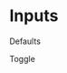 <script setup>
import {ref} from "vue"
const model = ref("")
const showRules = ref(false)

function required(value){
    return value ? true : 'This is required'
}

</script>

# Inputs

Defaults

<div class="flex flex-col gap-4 max-w-sm">
  <vmu-input v-model="model" label="Default Input" />
  <vmu-input v-model="model" label="With Icon" leading-icon="line-md:heart-twotone" :rules="showRules ? required : undefined" />
  <vmu-button @click="showRules = !showRules">Toggle</vmu-button>
</div>
